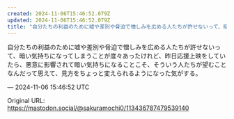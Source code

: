 ```yaml
---
created: 2024-11-06T15:46:52.079Z
updated: 2024-11-06T15:46:52.079Z
title: "自分たちの利益のために嘘や差別や脅迫で憎しみを広める人たちが許せないって、暗い気[...]"
---
```


<p>自分たちの利益のために嘘や差別や脅迫で憎しみを広める人たちが許せないって、暗い気持ちになってしまうことが度々あったけれど、昨日応援上映をしていたら、悪意に影響されて暗い気持ちになることこそ、そういう人たちが望むことなんだって思えて、見方をちょっと変えられるようになった気がする。</p>

&mdash; 2024-11-06 15:46:52 UTC

Original URL: https://mastodon.social/@sakuramochi0/113436787479539140
